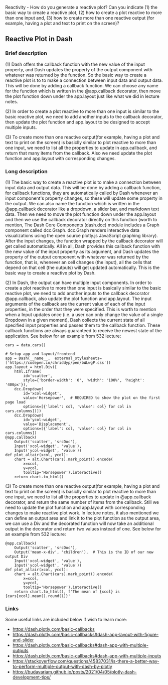 Reactivity - How do you generate a reactive plot? Can you indicate (1) the basic way to create a reactive plot, (2) how to create a plot reactive to more than one input and, (3) how to create more than one reactive output (for example, having a plot and text to print on the screen)?

## Reactive Plot in Dash
### Brief description

(1) Dash offers the callback function with the new value of the input property, and Dash updates the property of the output component with whatever was returned by the function. So the basic way to create a reactive plot is to to make a connection between input data and output data. This will be done by adding a callback function. We can choose any name for the function which is written in the @app.callback decorator, then move the plot function down under the app.layout just like what we did in lecture notes.

(2) In order to create a plot reactive to more than one input is similar to the basic reactive plot, we need to add another inputs to the callback decorator, then update the plot function and app.layout to be designed to accept multiple inputs.

(3) To create more than one reactive output(for example, having a plot and text to print on the screen) is basiclly similar to plot reactive to more than one input, we need to list all the properties to update in app.callback, and return that many items from the callback. Also we need update the plot function and app.layout with corresponding changes.

### Long description

(1) The basic way to create a reactive plot is to make a connection between input data and output data. This will be done by adding a callback function, for callback functions, they are automatically called by Dash whenever an input component's property changes, so these will update some property in the output. We can also name the function which is written in the @app.callback decorator like a dropdown, a slider bar, and markdown text data. Then we need to move the plot function down under the app.layout and then we use the callback decorator directly on this function (worth to mention, The Dash Core Components (dash.dcc) module includes a Graph component called dcc.Graph. dcc.Graph renders interactive data visualizations using the open source plotly.js JavaScript graphing library). After the input changes, the function wrapped by the callback decorator will get called automatically. All in all, Dash provides this callback function with the new value of the input property as its argument, and Dash updates the property of the output component with whatever was returned by the function, that is, whenever an cell changes (the input), all the cells that depend on that cell (the outputs) will get updated automatically. This is the basic way to create a reactive plot by Dash.

(2) In Dash, the output can have multiple input components. In order to create a plot reactive to more than one input is basically similar to the basic reactive plot, we need to add another inputs to the callback decorator @app.callback, also update the plot function and app.layout. The input arguments of the callback are the current value of each of the input properties, in the order that they were specified. This is worth to mention when a Input updates once (i.e. a user can only change the value of a single Dropdown in a given moment), Dash collects the current state of all specified input properties and passes them to the callback function. These callback functions are always guaranteed to receive the newest state of the application. See below for an example from 532 lecture:
```
cars = data.cars()

# Setup app and layout/frontend
app = Dash(__name__,  external_stylesheets=['https://codepen.io/chriddyp/pen/bWLwgP.css'])
app.layout = html.Div([
    html.Iframe(
        id='scatter',
        style={'border-width': '0', 'width': '100%', 'height': '400px'}),
    dcc.Dropdown(
        id='xcol-widget',
        value='Horsepower',  # REQUIRED to show the plot on the first page load
        options=[{'label': col, 'value': col} for col in cars.columns])])
    dcc.Dropdown(
        id='ycol-widget',
        value='Displacement',
        options=[{'label': col, 'value': col} for col in cars.columns])
@app.callback(
    Output('scatter', 'srcDoc'),
    Input('xcol-widget', 'value'),
    Input('ycol-widget', 'value'))
def plot_altair(xcol, ycol):
    chart = alt.Chart(cars).mark_point().encode(
        x=xcol,
        y=ycol,
        tooltip='Horsepower').interactive()
    return chart.to_html()
```

(3)  To create more than one reactive output(for example, having a plot and text to print on the screen) is basiclly similar to plot reactive to more than one input, we need to list all the properties to update in @app.callback decorator, and return the same number of items from the callback. Still we need to update the plot function and app.layout with corresponding changes to make reactive plot work. In lecture notes, it also mentioned we can define an output area and link it to the plot function as the output area, we can use a Div and the decorated function will now take an additional output in the decorator and return two values instead of one. See below for an example from 532 lecture:
```
@app.callback(
    Output('scatter', 'srcDoc'),
    Output('mean-x-div', 'children'),  # This is the ID of our new output Div
    Input('xcol-widget', 'value'),
    Input('ycol-widget', 'value'))
def plot_altair(xcol, ycol):
    chart = alt.Chart(cars).mark_point().encode(
        x=xcol,
        y=ycol,
        tooltip='Horsepower').interactive()
    return chart.to_html(), f'The mean of {xcol} is {cars[xcol].mean().round(1)}'
```
### Links

Some useful links are included below if wish to learn more:

* https://dash.plotly.com/basic-callbacks
* https://dash.plotly.com/basic-callbacks#dash-app-layout-with-figure-and-slider
* https://dash.plotly.com/basic-callbacks#dash-app-with-multiple-outputs
* https://dash.plotly.com/basic-callbacks#dash-app-with-multiple-inputs
* https://stackoverflow.com/questions/45837031/is-there-a-better-way-to-perform-multiple-output-with-dash-by-plotly
* https://budavariam.github.io/posts/2021/04/05/plotly-dash-development-tips/
